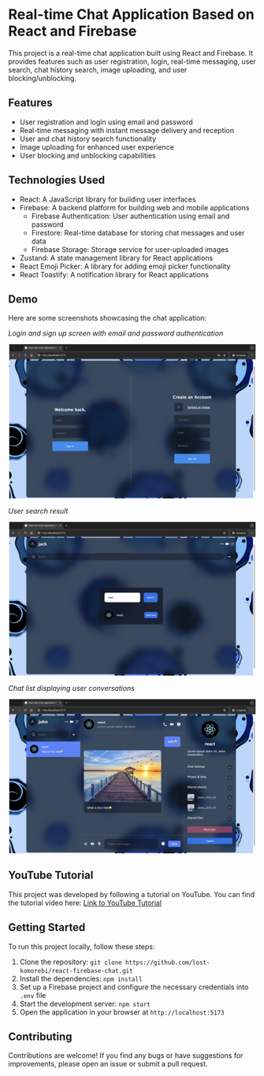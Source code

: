 # Real-time Chat Application Based on React and Firebase

This project is a real-time chat application built using React and Firebase. It provides features such as user registration, login, real-time messaging, user search, chat history search, image uploading, and user blocking/unblocking.

## Features

- User registration and login using email and password
- Real-time messaging with instant message delivery and reception
- User and chat history search functionality
- Image uploading for enhanced user experience
- User blocking and unblocking capabilities

## Technologies Used

- React: A JavaScript library for building user interfaces
- Firebase: A backend platform for building web and mobile applications
  - Firebase Authentication: User authentication using email and password
  - Firestore: Real-time database for storing chat messages and user data
  - Firebase Storage: Storage service for user-uploaded images
- Zustand: A state management library for React applications
- React Emoji Picker: A library for adding emoji picker functionality
- React Toastify: A notification library for React applications

## Demo

Here are some screenshots showcasing the chat application:

*Login and sign up screen with email and password authentication*

<p align="center">
  <img width="500" src="sign_up.png">
</p>

*User search result*

<p align="center">
  <img width="500" src="user_search_result.png">
</p>

*Chat list displaying user conversations*

<p align="center">
  <img width="500" src="chat.png">
</p>


## YouTube Tutorial

This project was developed by following a tutorial on YouTube. You can find the tutorial video here: [Link to YouTube Tutorial](https://www.youtube.com/watch?v=domt_Sx-wTY&t=5113s)


## Getting Started

To run this project locally, follow these steps:

1. Clone the repository: `git clone https://github.com/lost-komorebi/react-firebase-chat.git`
2. Install the dependencies: `npm install`
3. Set up a Firebase project and configure the necessary credentials into `.env` file
4. Start the development server: `npm start`
5. Open the application in your browser at `http://localhost:5173`

## Contributing

Contributions are welcome! If you find any bugs or have suggestions for improvements, please open an issue or submit a pull request.
